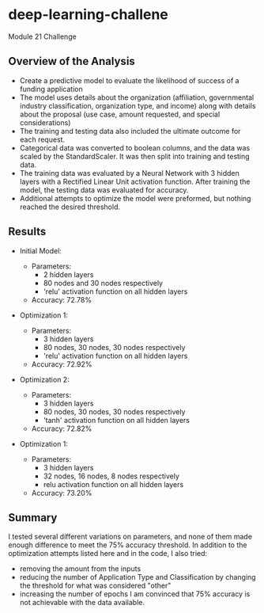 # deep-learning-challene
Module 21 Challenge

## Overview of the Analysis

* Create a predictive model to evaluate the likelihood of success of a funding application
* The model uses details about the organization (affiliation, governmental industry classification, organization type, and income) along with details about the proposal (use case, amount requested, and special considerations)
* The training and testing data also included the ultimate outcome for each request.
* Categorical data was converted to boolean columns, and the data was scaled by the StandardScaler. It was then split into training and testing data.
* The training data was evaluated by a Neural Network with 3 hidden layers with a Rectified Linear Unit activation function. After training the model, the testing data was evaluated for accuracy.
* Additional attempts to optimize the model were preformed, but nothing reached the desired threshold.           

## Results

* Initial Model:
  * Parameters:
    * 2 hidden layers
	* 80 nodes and 30 nodes respectively
	* 'relu' activation function on all hidden layers
  * Accuracy: 72.78%

* Optimization 1:
  * Parameters:
    * 3 hidden layers
	* 80 nodes, 30 nodes, 30 nodes respectively
	* 'relu' activation function on all hidden layers
  * Accuracy: 72.92%

* Optimization 2:
  * Parameters:
    * 3 hidden layers
	* 80 nodes, 30 nodes, 30 nodes respectively
	* 'tanh' activation function on all hidden layers
  * Accuracy: 72.82%

* Optimization 1:
  * Parameters:
    * 3 hidden layers
	* 32 nodes, 16 nodes, 8 nodes respectively
	* relu activation function on all hidden layers
  * Accuracy: 73.20%

## Summary

I tested several different variations on parameters, and none of them made enough difference to meet the 75% accuracy threshold. In addition to the optimization attempts listed here and in the code, I also tried:
 * removing the amount from the inputs
 * reducing the number of Application Type and Classification by changing the threshold for what was considered "other"
 * increasing the number of epochs
I am convinced that 75% accuracy is not achievable with the data available.

